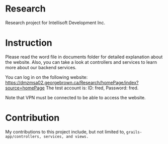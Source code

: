 # Research
Research project for Intellisoft Development Inc.

# Instruction
Please read the word file in documents folder for detailed explanation about the website.
Also, you can take a look at controllers and services to learn more about our backend services.

You can log in on the following website: https://dmzmsa02.georgebrown.ca/Research/homePage/index?source=homePage 
The test account is: ID: fred, Password: fred.

Note that VPN must be connected to be able to access the website.

# Contribution
My contributions to this project include, but not limited to, ```grails-app/controllers, services, and views.```
